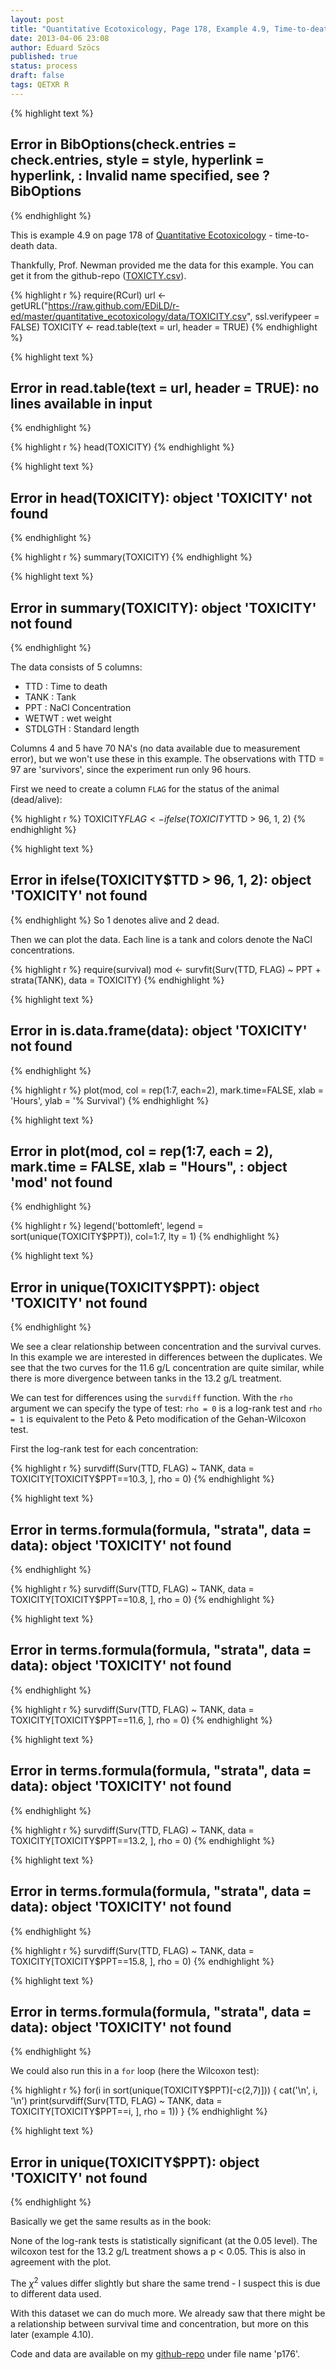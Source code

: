 ```yaml
---
layout: post
title: "Quantitative Ecotoxicology, Page 178, Example 4.9, Time-to-death"
date: 2013-04-06 23:08
author: Eduard Szöcs
published: true
status: process
draft: false
tags: QETXR R
---
```



{% highlight text %}
## Error in BibOptions(check.entries = check.entries, style = style, hyperlink = hyperlink, : Invalid name specified, see ?BibOptions
{% endhighlight %}


This is example 4.9 on page 178 of [Quantitative Ecotoxicology](http://www.crcpress.com/product/isbn/9781439835647) - time-to-death data.

Thankfully, Prof. Newman provided me the data for this example. You can get it from the github-repo ([TOXICTY.csv](https://raw.github.com/EDiLD/r-ed/master/quantitative_ecotoxicology/data/TOXICITY.csv)).


{% highlight r %}
require(RCurl)
url <- getURL("https://raw.github.com/EDiLD/r-ed/master/quantitative_ecotoxicology/data/TOXICITY.csv",
ssl.verifypeer = FALSE)
TOXICITY <- read.table(text = url, header = TRUE)
{% endhighlight %}



{% highlight text %}
## Error in read.table(text = url, header = TRUE): no lines available in input
{% endhighlight %}



{% highlight r %}
head(TOXICITY)
{% endhighlight %}



{% highlight text %}
## Error in head(TOXICITY): object 'TOXICITY' not found
{% endhighlight %}



{% highlight r %}
summary(TOXICITY)
{% endhighlight %}



{% highlight text %}
## Error in summary(TOXICITY): object 'TOXICITY' not found
{% endhighlight %}

The data consists of 5 columns:

* TTD   :     Time to death
* TANK  :     Tank
* PPT   :     NaCl Concentration
* WETWT :     wet weight
* STDLGTH :   Standard length

Columns 4 and 5 have 70 NA's (no data available due to measurement error), but we won't use these in this example. The observations with TTD = 97 are 'survivors', since the experiment run only 96 hours.


First we need to create a column `FLAG` for the status of the animal (dead/alive):

{% highlight r %}
TOXICITY$FLAG <- ifelse(TOXICITY$TTD > 96, 1, 2)
{% endhighlight %}



{% highlight text %}
## Error in ifelse(TOXICITY$TTD > 96, 1, 2): object 'TOXICITY' not found
{% endhighlight %}
So 1 denotes alive and 2 dead.

Then we can plot the data. Each line is a tank and colors denote the NaCl concentrations.

{% highlight r %}
require(survival)
mod <- survfit(Surv(TTD, FLAG) ~ PPT + strata(TANK), data = TOXICITY)
{% endhighlight %}



{% highlight text %}
## Error in is.data.frame(data): object 'TOXICITY' not found
{% endhighlight %}



{% highlight r %}
plot(mod, col = rep(1:7, each=2), mark.time=FALSE, xlab = 'Hours', ylab = '% Survival')
{% endhighlight %}



{% highlight text %}
## Error in plot(mod, col = rep(1:7, each = 2), mark.time = FALSE, xlab = "Hours", : object 'mod' not found
{% endhighlight %}



{% highlight r %}
legend('bottomleft', legend = sort(unique(TOXICITY$PPT)), col=1:7, lty = 1)
{% endhighlight %}



{% highlight text %}
## Error in unique(TOXICITY$PPT): object 'TOXICITY' not found
{% endhighlight %}

We see a clear relationship between concentration and the survival curves. In  this example we are interested in differences between the duplicates. We see that the two curves for the 11.6 g/L concentration are quite similar, while there is more divergence between tanks in the 13.2 g/L treatment.

We can test for differences using the `survdiff` function. With the `rho` argument we can specify the type of test: `rho = 0` is a log-rank test and `rho = 1` is equivalent to the Peto & Peto modification of the Gehan-Wilcoxon test.


First the log-rank test for each concentration:

{% highlight r %}
survdiff(Surv(TTD, FLAG) ~ TANK, data = TOXICITY[TOXICITY$PPT==10.3, ], rho = 0)
{% endhighlight %}



{% highlight text %}
## Error in terms.formula(formula, "strata", data = data): object 'TOXICITY' not found
{% endhighlight %}



{% highlight r %}
survdiff(Surv(TTD, FLAG) ~ TANK, data = TOXICITY[TOXICITY$PPT==10.8, ], rho = 0)
{% endhighlight %}



{% highlight text %}
## Error in terms.formula(formula, "strata", data = data): object 'TOXICITY' not found
{% endhighlight %}



{% highlight r %}
survdiff(Surv(TTD, FLAG) ~ TANK, data = TOXICITY[TOXICITY$PPT==11.6, ], rho = 0)
{% endhighlight %}



{% highlight text %}
## Error in terms.formula(formula, "strata", data = data): object 'TOXICITY' not found
{% endhighlight %}



{% highlight r %}
survdiff(Surv(TTD, FLAG) ~ TANK, data = TOXICITY[TOXICITY$PPT==13.2, ], rho = 0)
{% endhighlight %}



{% highlight text %}
## Error in terms.formula(formula, "strata", data = data): object 'TOXICITY' not found
{% endhighlight %}



{% highlight r %}
survdiff(Surv(TTD, FLAG) ~ TANK, data = TOXICITY[TOXICITY$PPT==15.8, ], rho = 0)
{% endhighlight %}



{% highlight text %}
## Error in terms.formula(formula, "strata", data = data): object 'TOXICITY' not found
{% endhighlight %}


We could also run this in a `for` loop (here the Wilcoxon test):

{% highlight r %}
for(i in sort(unique(TOXICITY$PPT)[-c(2,7)])) {
  cat('\n', i, '\n')
  print(survdiff(Surv(TTD, FLAG) ~ TANK, data = TOXICITY[TOXICITY$PPT==i, ], rho = 1))
}
{% endhighlight %}



{% highlight text %}
## Error in unique(TOXICITY$PPT): object 'TOXICITY' not found
{% endhighlight %}

Basically we get the same results as in the book: 

None of the log-rank tests is statistically significant (at the 0.05 level).
The wilcoxon test for the 13.2 g/L treatment shows a p < 0.05. 
This is also in agreement with the plot.

The $\chi^2$ values differ slightly but share the same trend - I suspect this is due to different data used.

With this dataset we can do much more. We already saw that there might be a relationship between survival time and concentration, but more on this later (example 4.10).

Code and data are available on my [github-repo](https://github.com/EDiLD/r-ed/tree/master/quantitative_ecotoxicology) under file name 'p176'.



